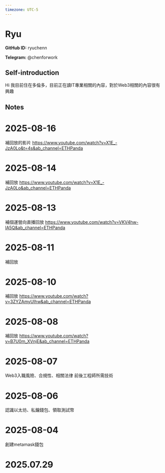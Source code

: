```yaml
---
timezone: UTC-5
---
```


# Ryu

**GitHub ID:** ryuchenn

**Telegram:** @chenforwork

## Self-introduction

Hi 我目前住在多倫多，目前正在讀IT專業相關的內容，對於Web3相關的內容很有興趣

## Notes

<!-- Content_START -->
# 2025-08-16

補回放的影片
https://www.youtube.com/watch?v=X1E_-JzA0Lo&t=4s&ab_channel=ETHPanda

# 2025-08-14

補回放 https://www.youtube.com/watch?v=X1E_-JzA0Lo&ab_channel=ETHPanda

# 2025-08-13

補個運營向直播回放
https://www.youtube.com/watch?v=VKV4hw-lA5Q&ab_channel=ETHPanda

# 2025-08-11

補回放

# 2025-08-10

補回放
https://www.youtube.com/watch?v=3ZYZAmyUIhw&ab_channel=ETHPanda

# 2025-08-08

補回放
https://www.youtube.com/watch?v=B7U0m_XVnjE&ab_channel=ETHPanda

# 2025-08-07

Web3入職風險、合規性、相關法律
前後工程師所需技術

# 2025-08-06

認識以太坊、私鑰錢包、領取測試幣

# 2025-08-04

創建metamask錢包


# 2025.07.29


<!-- Content_END -->
